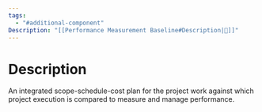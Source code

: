```yaml
---
tags:
  - "#additional-component"
Description: "[[Performance Measurement Baseline#Description|📝]]"
---
```

# Description
An integrated scope-schedule-cost plan for the project work against which project execution is compared to measure and manage performance.
